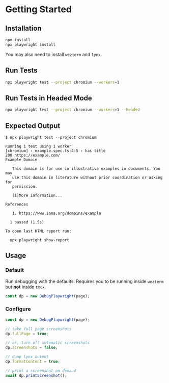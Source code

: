 # Getting Started

## Installation

```bash
npm install
npx playwright install
```

You may also need to install `wezterm` and `lynx`.

## Run Tests

```bash
npx playwright test --project chromium --workers=1
```

## Run Tests in Headed Mode

```bash
npx playwright test --project chromium --workers=1 --headed
```

## Expected Output

```text
$ npx playwright test --project chromium

Running 1 test using 1 worker
[chromium] › example.spec.ts:4:5 › has title
200 https://example.com/
Example Domain

   This domain is for use in illustrative examples in documents. You may
   use this domain in literature without prior coordination or asking for
   permission.

   [1]More information...

References

   1. https://www.iana.org/domains/example

  1 passed (1.5s)

To open last HTML report run:

  npx playwright show-report
```

## Usage

### Default

Run debugging with the defaults. Requires you to be running inside `wezterm`
but **not** inside `tmux`.

```typescript
const dp = new DebugPlaywright(page);
```

### Configure

```typescript
const dp = new DebugPlaywright(page);

// take full page screenshots
dp.fullPage = true;

// or, turn off automatic screenshots
dp.screenshots = false;

// dump lynx output
dp.formatContent = true;

// print a screenshot on demand
await dp.printScreenshot();
```
